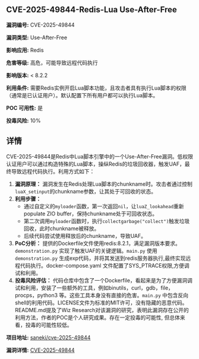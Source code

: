 ## CVE-2025-49844-Redis-Lua Use-After-Free

**漏洞编号:** CVE-2025-49844

**漏洞类型:** Use-After-Free

**影响应用:** Redis

**危害等级:** 高危，可能导致远程代码执行

**影响版本:** < 8.2.2

**利用条件:** 需要Redis实例开启Lua脚本功能，且攻击者具有执行Lua脚本的权限（通常是已认证用户）。默认配置下所有用户都可以执行Lua脚本。

**POC 可用性:** 是

**投毒风险:** 10%

## 详情

CVE-2025-49844是Redis中Lua脚本引擎中的一个Use-After-Free漏洞。低权限认证用户可以通过构造特殊的Lua脚本，操纵Redis的垃圾回收器，触发UAF，最终导致远程代码执行。利用方式如下：

1.  **漏洞原理：** 漏洞发生在Redis处理Lua脚本的chunkname时。攻击者通过控制`luaX_setinput`的chunkname参数，让其处于可回收的状态。
2.  **利用步骤：**
    *   通过自定义的`myloader`函数，第一次返回`nil`，让`luaZ_lookahead`重新populate ZIO buffer，保持chunkname处于可回收状态。
    *   第二次调用`myloader`函数时，执行`collectgarbage("collect")`触发垃圾回收，此时chunkname被释放。
    *   后续代码尝试使用释放后的chunkname，导致UAF。
3.  **PoC分析：** 提供的Dockerfile文件使用redis:8.2.1，满足漏洞版本要求。`demonstration.py` 实现了触发UAF的关键逻辑。`main.py` 使用 `demonstration.py` 生成exp代码，并将其发送到redis服务器执行,最终实现远程代码执行。docker-compose.yaml 文件配置了SYS_PTRACE权限,方便调试和利用。
4.  **投毒风险评估：**  代码仓库中包含了一个Dockerfile，看起来是为了方便漏洞调试和利用，安装了一些额外的工具，例如binutils，curl，gdb，file，procps，python3 等。这些工具本身没有直接的危害。`main.py` 中包含反向shell的利用代码。LICENSE文件为标准的MIT许可，没有隐藏的恶意代码。README.md提及了Wiz Research对该漏洞的研究，表明此漏洞存在公开的利用方法，作者的POC是个人研究成果。存在一定投毒的可能性, 但总体来看，投毒的可能性较低。


**项目地址:** [saneki/cve-2025-49844](https://github.com/saneki/cve-2025-49844)

**漏洞详情:** [CVE-2025-49844](https://nvd.nist.gov/vuln/detail/CVE-2025-49844)